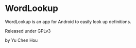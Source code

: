 WordLookup
==========

WordLookup is an app for Android to easily look up definitions.

Released under GPLv3

by Yu Chen Hou
